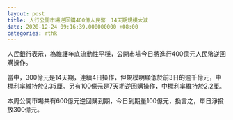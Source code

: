```yaml
---
layout: post
title: 人行公開市場逆回購400億人民幣　14天期規模大減
date: 2020-12-24 09:16:39.000000000 +08:00
categories: rthk
---
```


人民銀行表示，為維護年底流動性平穩，公開市場今日將進行400億元人民幣逆回購操作。

當中，300億元是14天期，連續4日操作，但規模明顯低於前3日的逾千億元，中標利率維持於2.35厘。另有100億元是7天期逆回購操作，中標利率維持於2.2厘。

本周公開市場共有600億元逆回購到期，今日到期量100億元，換言之，單日淨投放300億元。
